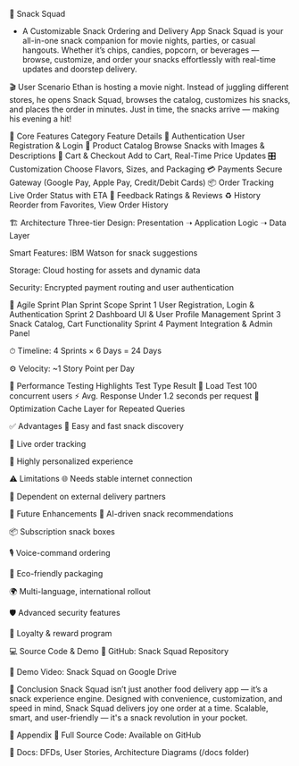 🍿 Snack Squad
- A Customizable Snack Ordering and Delivery App
Snack Squad is your all-in-one snack companion for movie nights, parties, or casual hangouts. Whether it’s chips, candies, popcorn, or beverages — browse, customize, and order your snacks effortlessly with real-time updates and doorstep delivery.

🎬 User Scenario
Ethan is hosting a movie night. Instead of juggling different stores, he opens Snack Squad, browses the catalog, customizes his snacks, and places the order in minutes. Just in time, the snacks arrive — making his evening a hit!

🧠 Core Features
Category	Feature Details
🔐 Authentication	User Registration & Login
🍿 Product Catalog	Browse Snacks with Images & Descriptions
🛒 Cart & Checkout	Add to Cart, Real-Time Price Updates
🎛️ Customization	Choose Flavors, Sizes, and Packaging
💳 Payments	Secure Gateway (Google Pay, Apple Pay, Credit/Debit Cards)
📦 Order Tracking	Live Order Status with ETA
🌟 Feedback	Ratings & Reviews
♻️ History	Reorder from Favorites, View Order History

🏗️ Architecture
Three-tier Design:
Presentation ➝ Application Logic ➝ Data Layer

Smart Features:
IBM Watson for snack suggestions

Storage:
Cloud hosting for assets and dynamic data

Security:
Encrypted payment routing and user authentication

📆 Agile Sprint Plan
Sprint	Scope
Sprint 1	User Registration, Login & Authentication
Sprint 2	Dashboard UI & User Profile Management
Sprint 3	Snack Catalog, Cart Functionality
Sprint 4	Payment Integration & Admin Panel

⏱ Timeline: 4 Sprints × 6 Days = 24 Days

⚙️ Velocity: ~1 Story Point per Day

🧪 Performance Testing Highlights
Test Type	Result
👥 Load Test	100 concurrent users
⚡ Avg. Response	Under 1.2 seconds per request
🧠 Optimization	Cache Layer for Repeated Queries

✅ Advantages
🔎 Easy and fast snack discovery

🚚 Live order tracking

🎯 Highly personalized experience

⚠️ Limitations
🌐 Needs stable internet connection

🚗 Dependent on external delivery partners

🚀 Future Enhancements
🤖 AI-driven snack recommendations

📦 Subscription snack boxes

🎙️ Voice-command ordering

🌱 Eco-friendly packaging

🌍 Multi-language, international rollout

🛡️ Advanced security features

🎁 Loyalty & reward program

💻 Source Code & Demo
🔗 GitHub: Snack Squad Repository

🎥 Demo Video: Snack Squad on Google Drive

🙌 Conclusion
Snack Squad isn’t just another food delivery app — it’s a snack experience engine. Designed with convenience, customization, and speed in mind, Snack Squad delivers joy one order at a time. Scalable, smart, and user-friendly — it's a snack revolution in your pocket.

📎 Appendix
📁 Full Source Code: Available on GitHub

📜 Docs: DFDs, User Stories, Architecture Diagrams (/docs folder)

